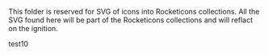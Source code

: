 This folder is reserved for SVG of icons into Rocketicons collections.
All the SVG found here will be part of the Rocketicons collections and will reflact on the ignition.

test10
